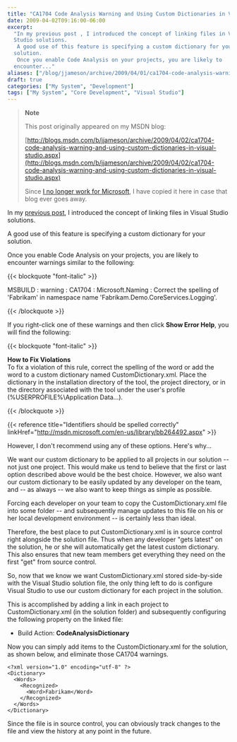 ```yaml
---
title: "CA1704 Code Analysis Warning and Using Custom Dictionaries in Visual Studio"
date: 2009-04-02T09:16:00-06:00
excerpt:
  "In my previous post , I introduced the concept of linking files in Visual
  Studio solutions. 
   A good use of this feature is specifying a custom dictionary for your
  solution. 
   Once you enable Code Analysis on your projects, you are likely to
  encounter..."
aliases: ["/blog/jjameson/archive/2009/04/01/ca1704-code-analysis-warning-and-using-custom-dictionaries-in-visual-studio.aspx", "/blog/jjameson/archive/2009/04/02/ca1704-code-analysis-warning-and-using-custom-dictionaries-in-visual-studio.aspx"]
draft: true
categories: ["My System", "Development"]
tags: ["My System", "Core Development", "Visual Studio"]
---
```


> **Note**
>
> This post originally appeared on my MSDN blog:
>
> [http://blogs.msdn.com/b/jjameson/archive/2009/04/02/ca1704-code-analysis-warning-and-using-custom-dictionaries-in-visual-studio.aspx](http://blogs.msdn.com/b/jjameson/archive/2009/04/02/ca1704-code-analysis-warning-and-using-custom-dictionaries-in-visual-studio.aspx)
>
> Since
> [I no longer work for Microsoft](/blog/jjameson/2011/09/02/last-day-with-microsoft),
> I have copied it here in case that blog ever goes away.

In my
[previous post](/blog/jjameson/2009/04/02/linked-files-in-visual-studio-solutions),
I introduced the concept of linking files in Visual Studio solutions.

A good use of this feature is specifying a custom dictionary for your solution.

Once you enable Code Analysis on your projects, you are likely to encounter
warnings similar to the following:

{{< blockquote "font-italic" >}}

MSBUILD : warning : CA1704 : Microsoft.Naming : Correct the spelling of
'Fabrikam' in namespace name 'Fabrikam.Demo.CoreServices.Logging'.

{{< /blockquote >}}

If you right-click one of these warnings and then click **Show Error Help**, you
will find the following:

{{< blockquote "font-italic" >}}

**How to Fix Violations**\
To fix a violation of this rule, correct the spelling of the word or add the
word to a custom dictionary named CustomDictionary.xml. Place the dictionary in
the installation directory of the tool, the project directory, or in the
directory associated with the tool under the user's profile
(%USERPROFILE%\Application Data\...).

{{< /blockquote >}}

{{< reference title="Identifiers should be spelled correctly"
linkHref="http://msdn.microsoft.com/en-us/library/bb264492.aspx" >}}

However, I don't recommend using any of these options. Here's why...

We want our custom dictionary to be applied to all projects in our solution --
not just one project. This would make us tend to believe that the first or last
option described above would be the best choice. However, we also want our
custom dictionary to be easily updated by any developer on the team, and -- as
always -- we also want to keep things as simple as possible.

Forcing each developer on your team to copy the CustomDictionary.xml file into
some folder -- and subsequently manage updates to this file on his or her local
development environment -- is certainly less than ideal.

Therefore, the best place to put CustomDictionary.xml is in source control right
alongside the solution file. Thus when any developer "gets latest" on the
solution, he or she will automatically get the latest custom dictionary. This
also ensures that new team members get everything they need on the first "get"
from source control.

So, now that we know we want CustomDictionary.xml stored side-by-side with the
Visual Studio solution file, the only thing left to do is configure Visual
Studio to use our custom dictionary for each project in the solution.

This is accomplished by adding a link in each project to CustomDictionary.xml
(in the solution folder) and subsequently configuring the following property on
the linked file:

- Build Action: **CodeAnalysisDictionary**

Now you can simply add items to the CustomDictionary.xml for the solution, as
shown below, and eliminate those CA1704 warnings.

```
<?xml version="1.0" encoding="utf-8" ?>
<Dictionary>
  <Words>
    <Recognized>
      <Word>Fabrikam</Word>
    </Recognized>
  </Words>
</Dictionary>
```

Since the file is in source control, you can obviously track changes to the file
and view the history at any point in the future.
